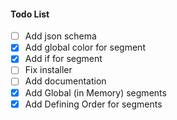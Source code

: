 #### Todo List
- [ ] Add json schema
- [X] Add global color for segment
- [X] Add if for segment
- [ ] Fix installer
- [ ] Add documentation
- [X] Add Global (in Memory) segments
- [X] Add Defining Order for segments